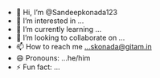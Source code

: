 - 👋 Hi, I’m @Sandeepkonada123
- 👀 I’m interested in ...
- 🌱 I’m currently learning ...
- 💞️ I’m looking to collaborate on ...
- 📫 How to reach me ...skonada@gitam.in
- 😄 Pronouns: ...he/him
- ⚡ Fun fact: ...

<!---
Sandeepkonada123/Sandeepkonada123 is a ✨ special ✨ repository because its `README.md` (this file) appears on your GitHub profile.
You can click the Preview link to take a look at your changes.
--->
